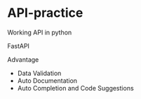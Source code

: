 # API-practice
Working API in python

FastAPI 

Advantage 
- Data Validation 
- Auto Documentation
- Auto Completion and Code Suggestions 
